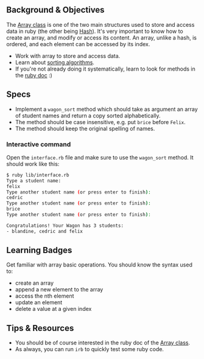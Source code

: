 ## Background & Objectives

The [Array class](http://www.ruby-doc.org/core-2.1.1/Array.html) is one of the two main structures used to store and access data in ruby (the other being [Hash](http://www.ruby-doc.org/core-2.1.1/Hash.html)). It's very important to know how to create an array, and modify or access its content. An array, unlike a hash, is ordered, and each element can be accessed by its index.

* Work with array to store and access data.
* Learn about [sorting algorithms](http://en.wikipedia.org/wiki/Sorting_algorithm).
* If you're not already doing it systematically, learn to look for methods in the [ruby doc](http://ruby-doc.org/) :)

## Specs

- Implement a `wagon_sort` method which should take as argument an array of student names and return a copy sorted alphabetically.
- The method should be case insensitive, e.g. put `brice` before `Felix`.
- The method should keep the original spelling of names.

### Interactive command

Open the `interface.rb` file and make sure to use the
`wagon_sort` method. It should work like this:

```bash
$ ruby lib/interface.rb
Type a student name:
felix
Type another student name (or press enter to finish):
cedric
Type another student name (or press enter to finish):
brice
Type another student name (or press enter to finish):

Congratulations! Your Wagon has 3 students:
- blandine, cedric and felix
```

## Learning Badges

Get familiar with array basic operations. You should know the syntax used to:

- create an array
- append a new element to the array
- access the nth element
- update an element
- delete a value at a given index

## Tips & Resources

* You should be of course interested in the ruby doc of the [Array class](http://www.ruby-doc.org/core-2.1.1/Array.html).
* As always, you can run `irb` to quickly test some ruby code.

